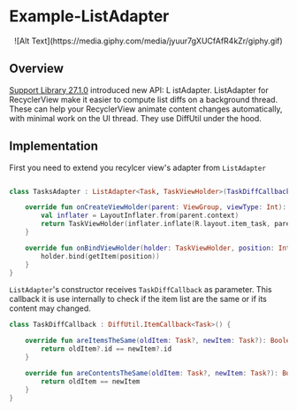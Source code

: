 # Example-ListAdapter

<p align="center">
![Alt Text](https://media.giphy.com/media/jyuur7gXUCfAfR4kZr/giphy.gif)
</p>

## Overview
[Support Library 27.1.0](https://developer.android.com/topic/libraries/support-library/revisions#27-1-0) introduced new API:  L istAdapter. ListAdapter for RecyclerView make it easier to compute list diffs on a background thread. These can help your RecyclerView animate content changes automatically, with minimal work on the UI thread. They use DiffUtil under the hood.

## Implementation
First you need to extend you recylcer view's adapter from `ListAdapter`
```kotlin

class TasksAdapter : ListAdapter<Task, TaskViewHolder>(TaskDiffCallback()) {

    override fun onCreateViewHolder(parent: ViewGroup, viewType: Int): TaskViewHolder {
        val inflater = LayoutInflater.from(parent.context)
        return TaskViewHolder(inflater.inflate(R.layout.item_task, parent, false))
    }

    override fun onBindViewHolder(holder: TaskViewHolder, position: Int) {
        holder.bind(getItem(position))
    }
}
```

`ListAdapter`'s constructor receives `TaskDiffCallback` as parameter. This callback it is use internally to check if the item list are the same or if its content may changed.

```kotlin
class TaskDiffCallback : DiffUtil.ItemCallback<Task>() {

    override fun areItemsTheSame(oldItem: Task?, newItem: Task?): Boolean {
        return oldItem?.id == newItem?.id
    }

    override fun areContentsTheSame(oldItem: Task?, newItem: Task?): Boolean {
        return oldItem == newItem
    }
}
```

